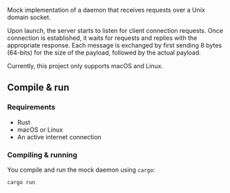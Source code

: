 Mock implementation of a daemon that receives requests over a Unix domain socket.

Upon launch, the server starts to listen for client connection requests. Once connection is established, it waits for requests and replies with the appropriate response.
Each message is exchanged by first sending 8 bytes (64-bits) for the size of the payload, followed by the actual payload.

Currently, this project only supports macOS and Linux.

## Compile & run

### Requirements

- Rust 
- macOS or Linux
- An active internet connection

### Compiling & running

You compile and run the mock daemon using `cargo`:

```
cargo run
```
